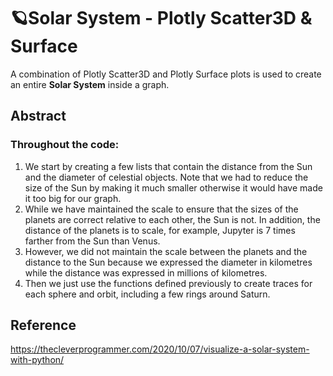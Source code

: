# :ringed_planet:Solar System - Plotly Scatter3D & Surface

A combination of Plotly Scatter3D and Plotly Surface plots is used to create an entire **Solar System** inside a graph. 

## Abstract
### Throughout the code:
1. We start by creating a few lists that contain the distance from the Sun and the diameter of celestial objects. Note that we had to reduce the size of the Sun by making it much smaller otherwise it would have made it too big for our graph.
2. While we have maintained the scale to ensure that the sizes of the planets are correct relative to each other, the Sun is not. In addition, the distance of the planets is to scale, for example, Jupyter is 7 times farther from the Sun than Venus.
3. However, we did not maintain the scale between the planets and the distance to the Sun because we expressed the diameter in kilometres while the distance was expressed in millions of kilometres.
4. Then we just use the functions defined previously to create traces for each sphere and orbit, including a few rings around Saturn.

## Reference
https://thecleverprogrammer.com/2020/10/07/visualize-a-solar-system-with-python/
